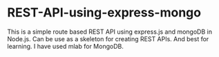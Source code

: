 # REST-API-using-express-mongo
This is a simple route based REST API using express.js and mongoDB in Node.js. Can be use as a skeleton for creating REST APIs. And best for learning. I have used mlab for MongoDB.
